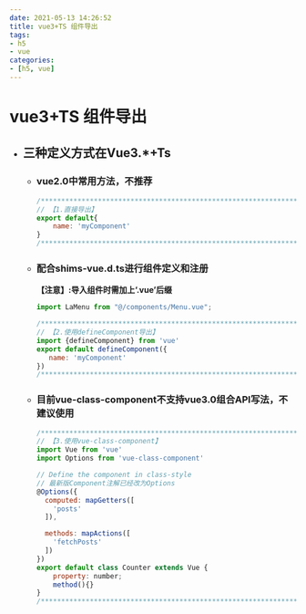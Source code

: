 ```yaml
---
date: 2021-05-13 14:26:52
title: vue3+TS 组件导出
tags:
- h5
- vue
categories:
- [h5, vue]
---
```


# vue3+TS 组件导出

- ## 三种定义方式在Vue3.*+Ts

  - ### **vue2.0中常用方法，不推荐**

    ```javascript
    /*******************************************************************/
    // 【1.直接导出】
    export default{
    	name: 'myComponent'
    }
    /*******************************************************************/
    ```

    

  - ### **配合shims-vue.d.ts进行组件定义和注册**

     **【注意】:导入组件时需加上‘.vue’后缀**

     ```javascript
     import LaMenu from "@/components/Menu.vue";
     
     /*******************************************************************/
     // 【2.使用defineComponent导出】
     import {defineComponent} from 'vue'
     export default defineComponent({
     	name: 'myComponent'
     })
     /*******************************************************************/
     ```

  - ### **目前vue-class-component不支持vue3.0组合API写法，不建议使用**

    ```javascript
    /*******************************************************************/
    // 【3.使用vue-class-component】
    import Vue from 'vue'
    import Options from 'vue-class-component'
    
    // Define the component in class-style
    // 最新版Component注解已经改为Options
    @Options({
      computed: mapGetters([
        'posts'
      ]),
    
      methods: mapActions([
        'fetchPosts'
      ])
    })
    export default class Counter extends Vue {
    	property: number;
    	method(){}
    }
    /*******************************************************************/
    
    ```

